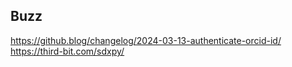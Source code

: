 ## Buzz


https://github.blog/changelog/2024-03-13-authenticate-orcid-id/
https://third-bit.com/sdxpy/
